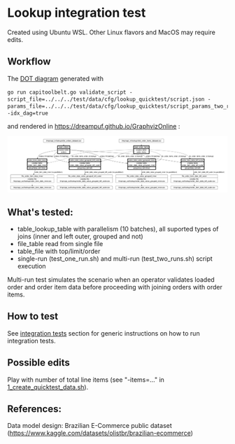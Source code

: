 # Lookup integration test

Created using Ubuntu WSL. Other Linux flavors and MacOS may require edits.

## Workflow

The [DOT diagram](../../../doc/glossary.md#dot-diagrams) generated with
```
go run capitoolbelt.go validate_script -script_file=../../../test/data/cfg/lookup_quicktest/script.json -params_file=../../../test/data/cfg/lookup_quicktest/script_params_two_runs.json -idx_dag=true
```
and rendered in https://dreampuf.github.io/GraphvizOnline :

![drawing](../../../doc/dot-lookup.svg)

## What's tested:

- table_lookup_table with parallelism (10 batches), all suported types of joins (inner and left outer, grouped and not)
- file_table read from single file
- table_file with top/limit/order
- single-run (test_one_run.sh) and multi-run (test_two_runs.sh) script execution

Multi-run test simulates the scenario when an operator validates loaded order and order item data before proceeding with joining orders with order items.

## How to test

See [integration tests](../../../doc/testing.md#integration-tests) section for generic instructions on how to run integration tests.

## Possible edits

Play with number of total line items (see "-items=..." in [1_create_quicktest_data.sh](1_create_quicktest_data.sh)).
  
## References:

Data model design: Brazilian E-Commerce public dataset (https://www.kaggle.com/datasets/olistbr/brazilian-ecommerce)